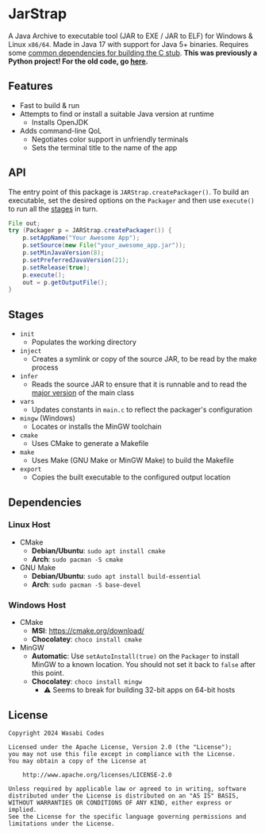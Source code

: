# JarStrap
A Java Archive to executable tool (JAR to EXE / JAR to ELF)
for Windows & Linux ``x86/64``. Made in Java 17 with support for Java 5+ binaries. Requires some
[common dependencies for building the C stub](#dependencies). **This was previously a Python
project! For the old code, go [here](https://github.com/WasabiThumb/jarstrap/tree/python).**

## Features
- Fast to build & run
- Attempts to find or install a suitable Java version at runtime
  - Installs OpenJDK
- Adds command-line QoL
  - Negotiates color support in unfriendly terminals
  - Sets the terminal title to the name of the app

## API
The entry point of this package is ``JARStrap.createPackager()``.
To build an executable, set the desired options on the ``Packager`` and then use ``execute()`` to run all the
[stages](#stages) in turn.

```java
File out;
try (Packager p = JARStrap.createPackager()) {
    p.setAppName("Your Awesome App");
    p.setSource(new File("your_awesome_app.jar"));
    p.setMinJavaVersion(8);
    p.setPreferredJavaVersion(21);
    p.setRelease(true);
    p.execute();
    out = p.getOutputFile();
}
```

## Stages
- ``init``
  - Populates the working directory
- ``inject``
  - Creates a symlink or copy of the source JAR, to be read by the make process
- ``infer``
  - Reads the source JAR to ensure that it is runnable and to read the [major version](https://docs.oracle.com/javase/specs/jvms/se21/html/jvms-4.html#jvms-4.1-200-B.2) of the main class
- ``vars``
  - Updates constants in ``main.c`` to reflect the packager's configuration
- ``mingw`` (Windows)
  - Locates or installs the MinGW toolchain
- ``cmake``
  - Uses CMake to generate a Makefile
- ``make``
  - Uses Make (GNU Make or MinGW Make) to build the Makefile
- ``export``
  - Copies the built executable to the configured output location

## Dependencies
### Linux Host
- CMake
  - **Debian/Ubuntu**: ``sudo apt install cmake``
  - **Arch**: ``sudo pacman -S cmake``
- GNU Make
  - **Debian/Ubuntu**: ``sudo apt install build-essential``
  - **Arch**: ``sudo pacman -S base-devel``

### Windows Host
- CMake
  - **MSI**: https://cmake.org/download/
  - **Chocolatey**: ``choco install cmake``
- MinGW
  - **Automatic**: Use ``setAutoInstall(true)`` on the ``Packager`` to install MinGW to a known location. You should not
    set it back to ``false`` after this point.
  - **Chocolatey**: ``choco install mingw``
    - ⚠️ Seems to break for building 32-bit apps on 64-bit hosts
  
## License
```text
Copyright 2024 Wasabi Codes

Licensed under the Apache License, Version 2.0 (the "License");
you may not use this file except in compliance with the License.
You may obtain a copy of the License at

    http://www.apache.org/licenses/LICENSE-2.0

Unless required by applicable law or agreed to in writing, software
distributed under the License is distributed on an "AS IS" BASIS,
WITHOUT WARRANTIES OR CONDITIONS OF ANY KIND, either express or implied.
See the License for the specific language governing permissions and
limitations under the License.
```